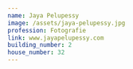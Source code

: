 ```yaml
---
name: Jaya Pelupessy
image: /assets/jaya-pelupessy.jpg
profession: Fotografie
link: www.jayapelupessy.com
building_number: 2
house_number: 32
---
```

